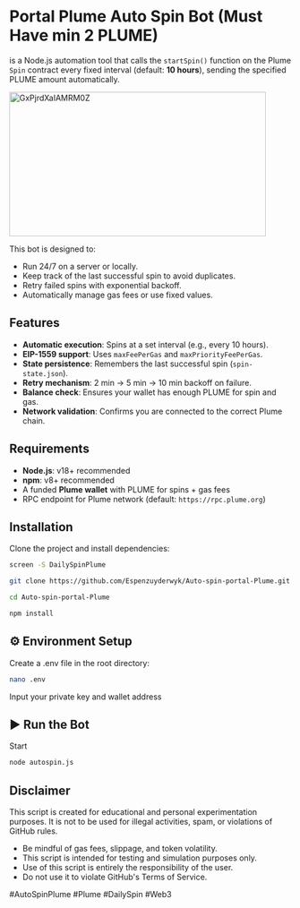 # Portal Plume Auto Spin Bot (Must Have min 2 PLUME) 
is a Node.js automation tool that calls the `startSpin()` function on the Plume `Spin` contract every fixed interval (default: **10 hours**), sending the specified PLUME amount automatically.

<img width="458" height="258" alt="GxPjrdXaIAMRM0Z" src="https://github.com/user-attachments/assets/7c2e69c0-6499-4472-8dd7-0fee4dc784d8" />

This bot is designed to:
- Run 24/7 on a server or locally.
- Keep track of the last successful spin to avoid duplicates.
- Retry failed spins with exponential backoff.
- Automatically manage gas fees or use fixed values.

## Features
- **Automatic execution**: Spins at a set interval (e.g., every 10 hours).
- **EIP-1559 support**: Uses `maxFeePerGas` and `maxPriorityFeePerGas`.
- **State persistence**: Remembers the last successful spin (`spin-state.json`).
- **Retry mechanism**: 2 min → 5 min → 10 min backoff on failure.
- **Balance check**: Ensures your wallet has enough PLUME for spin and gas.
- **Network validation**: Confirms you are connected to the correct Plume chain.

## Requirements
- **Node.js**: v18+ recommended
- **npm**: v8+ recommended
- A funded **Plume wallet** with PLUME for spins + gas fees
- RPC endpoint for Plume network (default: `https://rpc.plume.org`)

## Installation
Clone the project and install dependencies:

```bash
screen -S DailySpinPlume
```

```bash
git clone https://github.com/Espenzuyderwyk/Auto-spin-portal-Plume.git
```

```bash
cd Auto-spin-portal-Plume
```

```bash
npm install
```

## ⚙️ Environment Setup
Create a .env file in the root directory:

```bash
nano .env
```

Input your private key and wallet address

## ▶️ Run the Bot
Start

```bash
node autospin.js
```

## Disclaimer

This script is created for educational and personal experimentation purposes. It is not to be used for illegal activities, spam, or violations of GitHub rules.

- Be mindful of gas fees, slippage, and token volatility.
- This script is intended for testing and simulation purposes only.
- Use of this script is entirely the responsibility of the user.
- Do not use it to violate GitHub's Terms of Service.

#AutoSpinPlume #Plume #DailySpin #Web3
